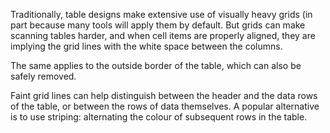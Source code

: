 Traditionally, table designs make extensive use of visually heavy grids (in part because many tools will apply them by default. But grids can make scanning tables harder, and when cell items are properly aligned, they are implying the grid lines with the white space between the columns.

The same applies to the outside border of the table, which can also be safely removed.

Faint grid lines can help distinguish between the header and the data rows of the table, or between the rows of data themselves. A popular alternative is to use striping: alternating the colour of subsequent rows in the table.